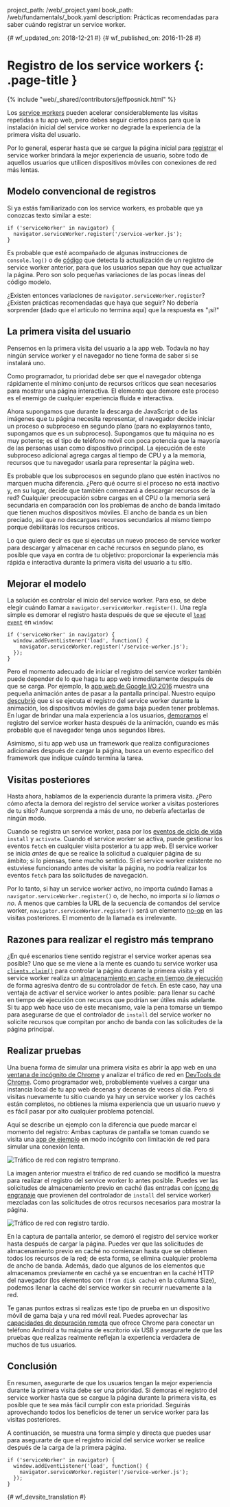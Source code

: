 project_path: /web/_project.yaml
book_path: /web/fundamentals/_book.yaml
description: Prácticas recomendadas para saber cuándo registrar un service worker.

{# wf_updated_on: 2018-12-21 #}
{# wf_published_on: 2016-11-28 #}

# Registro de los service workers {: .page-title }

{% include "web/_shared/contributors/jeffposnick.html" %}

Los [service
workers](/web/fundamentals/getting-started/primers/service-workers)
pueden acelerar considerablemente las visitas repetidas a tu app web, pero debes seguir ciertos
pasos para que la instalación inicial del service worker no degrade la experiencia de la primera
visita del usuario.

Por lo general, esperar hasta que se cargue la página inicial para
[registrar](https://developer.mozilla.org/en-US/docs/Web/API/ServiceWorkerContainer/register)
el service worker brindará la mejor experiencia de usuario, sobre todo de
aquellos usuarios que utilicen dispositivos móviles con conexiones de red más lentas.

## Modelo convencional de registros

Si ya estás familiarizado con los service workers, es probable que ya conozcas
texto similar a este:

    if ('serviceWorker' in navigator) {
      navigator.serviceWorker.register('/service-worker.js');
    }

Es probable que esté acompañado de algunas instrucciones de `console.log()` o de
[código](https://github.com/GoogleChrome/sw-precache/blob/master/demo/app/js/service-worker-registration.js#L20)
que detecta la actualización de un registro de service worker anterior, para que los
usuarios sepan que hay que actualizar la página. Pero son solo pequeñas variaciones de las pocas líneas del
código modelo.

¿Existen entonces variaciones de `navigator.serviceWorker.register`? ¿Existen prácticas
recomendadas que haya que seguir? No debería sorprender (dado que el artículo no termina
aquí) que la respuesta es "¡sí!"

## La primera visita del usuario

Pensemos en la primera visita del usuario a la app web. Todavía no hay ningún service worker
y el navegador no tiene forma de saber si se instalará
uno.

Como programador, tu prioridad debe ser que el navegador obtenga
rápidamente el mínimo conjunto de recursos críticos que sean necesarios para mostrar una página
interactiva. El elemento que demore este proceso es el enemigo de cualquier
experiencia fluida e interactiva.

Ahora supongamos que durante la descarga de JavaScript o de las imágenes que
tu página necesita representar, el navegador decide iniciar un proceso o subproceso en
segundo plano (para no explayarnos tanto, supongamos que es un subproceso). Supongamos que
tu máquina no es muy potente; es el tipo de teléfono móvil
con poca potencia que la mayoría de las personas usan como dispositivo principal. La ejecución
de este subproceso adicional agrega cargas al tiempo de CPU y a la memoria, recursos que tu
navegador usaría para representar la página web.

Es probable que los subprocesos en segundo plano que estén inactivos no marquen mucha diferencia. ¿Pero qué
ocurre si el proceso no está inactivo y, en su lugar, decide que también comenzará
a descargar recursos de la red? Cualquier preocupación sobre cargas en el CPU o la
memoria será secundaria en comparación con los problemas de ancho de banda limitado
que tienen muchos dispositivos móviles. El ancho de banda es un bien preciado, así que no descargues recursos secundarios al mismo tiempo porque debilitarás
los recursos críticos.

Lo que quiero decir es que si ejecutas un nuevo proceso de service worker para descargar
y almacenar en caché recursos en segundo plano, es posible que vaya en contra de tu objetivo: proporcionar
la experiencia más rápida e interactiva durante la primera visita del usuario
a tu sitio.

## Mejorar el modelo

La solución es controlar el inicio del service worker. Para eso, se debe elegir cuándo llamar a
`navigator.serviceWorker.register()`. Una regla simple es demorar
el registro hasta después de que se ejecute el <code>[load
event](https://developer.mozilla.org/en-US/docs/Web/API/GlobalEventHandlers/onload)</code>
en <code>window</code>:

    if ('serviceWorker' in navigator) {
      window.addEventListener('load', function() {
        navigator.serviceWorker.register('/service-worker.js');
      });
    }

Pero el momento adecuado de iniciar el registro del service worker también puede depender
de lo que haga tu app web inmediatamente después de que se carga. Por ejemplo, la [app web de Google
I/O 2016](https://events.google.com/io2016/) muestra una pequeña animación
antes de pasar a la pantalla principal. Nuestro equipo
[descubrió](/web/showcase/2016/iowa2016) que si se ejecuta
el registro del service worker durante la animación, los dispositivos móviles de gama baja pueden
tener problemas. En lugar de brindar una mala experiencia a los usuarios,
[demoramos](https://github.com/GoogleChrome/ioweb2016/blob/8cfa27261f9d07fe8a5bb7d228bd3f35dfc9a91e/app/scripts/helper/elements.js#L42)
el registro del service worker hasta después de la animación, cuando
es más probable que el navegador tenga unos segundos libres.

Asimismo, si tu app web usa un framework que realiza configuraciones adicionales
después de cargar la página, busca un evento específico del framework que indique cuándo termina
la tarea.

## Visitas posteriores

Hasta ahora, hablamos de la experiencia durante la primera visita. ¿Pero cómo afecta
la demora del registro del service worker a visitas posteriores de tu sitio?
Aunque sorprenda a más de uno, no debería afectarlas de ningún modo.

Cuando se registra un service worker, pasa por los [eventos
de ciclo de vida](/web/fundamentals/instant-and-offline/service-worker/lifecycle) `install` y
`activate`.
Cuando el service worker se activa, puede gestionar los eventos `fetch` en cualquier
visita posterior a tu app web. El service worker se inicia *antes* de que se realice
la solicitud a cualquier página de su ámbito; si lo piensas, tiene
mucho sentido. Si el service worker existente no estuviese funcionando antes de
visitar la página, no podría realizar los eventos `fetch` para las solicitudes de
navegación.

Por lo tanto, si hay un service worker activo, no importa cuándo llamas a
`navigator.serviceWorker.register()` o, de hecho, no importa *si lo llamas o no*.
A menos que cambies la URL de la secuencia de comandos del service worker,
`navigator.serviceWorker.register()` será un elemento
[no-op](https://en.wikipedia.org/wiki/NOP) en las visitas posteriores. El momento de
la llamada es irrelevante.

## Razones para realizar el registro más temprano

¿En qué escenarios tiene sentido
registrar el service worker apenas sea posible? Uno que se me viene a la mente es cuando tu service worker usa
<code>[clients.claim()](https://developer.mozilla.org/en-US/docs/Web/API/Clients/claim)</code>
para controlar la página durante la primera visita y el service worker
realiza un [almacenamiento en cache
en tiempo de ejecución](/web/fundamentals/instant-and-offline/offline-cookbook/#on-network-response)
de forma agresiva dentro de su controlador de  <code>fetch</code>. En este caso, hay
una ventaja de activar el service worker lo antes posible: para
llenar su caché en tiempo de ejecución con recursos que podrían ser útiles más adelante. Si
tu app web hace uso de este mecanismo, vale la pena tomarse un tiempo para
asegurarse de que el controlador de <code>install</code> del service worker no solicite
recursos que compitan por ancho de banda con las solicitudes de la página principal.

## Realizar pruebas

Una buena forma de simular una primera visita es abrir la app web en una [ventana de
incógnito de
Chrome](https://support.google.com/chromebook/answer/95464?co=GENIE.Platform%3DDesktop)
y analizar el tráfico de red en [DevTools de
Chrome](/web/tools/chrome-devtools/). Como programador
web, probablemente vuelves a cargar una instancia local de tu app web decenas y decenas de veces
al día. Pero si visitas nuevamente tu sitio cuando ya hay un
service worker y los cachés están completos, no obtienes la misma experiencia
que un usuario nuevo y es fácil pasar por alto cualquier problema potencial.

Aquí se describe un ejemplo con la diferencia que puede
marcar el momento del registro: Ambas capturas de pantalla se toman cuando se visita una [app de
ejemplo](https://github.com/GoogleChrome/sw-precache/tree/master/app-shell-demo)
en modo incógnito con limitación de red para simular una conexión lenta.

![Tráfico de red con registro temprano.](images/early-registration.png
"Tráfico de red con registro temprano.")

La imagen anterior muestra el tráfico de red cuando se modificó la muestra
para realizar el registro del service worker lo antes posible. Puedes ver
las solicitudes de almacenamiento previo en caché (las entradas con [ícono
de engranaje](http://stackoverflow.com/questions/33590378/status-code200-ok-from-serviceworker-in-chrome-network-devtools/33655173#33655173)
que provienen del controlador de `install` del service worker)
mezcladas con las solicitudes de otros recursos necesarios para mostrar la página.

![Tráfico de red con registro tardío.](images/late-registration.png
"Tráfico de red con registro tardío.")


En la captura de pantalla anterior, se demoró el registro del service worker hasta después de cargar
la página. Puedes ver que las solicitudes de almacenamiento previo en caché no comienzan hasta
que se obtienen todos los recursos de la red; de esta forma, se elimina cualquier problema de
ancho de banda. Además, dado que algunos de los elementos que almacenamos previamente en caché ya se encuentran
en la caché HTTP del navegador (los elementos con `(from disk cache)` en la columna
Size), podemos llenar la caché del service worker sin recurrir nuevamente a la
red.

Te ganas puntos extras si realizas este tipo de prueba en un dispositivo móvil de gama baja y una
red móvil real. Puedes aprovechar las [capacidades de
depuración remota](/web/tools/chrome-devtools/remote-debugging/)
que ofrece Chrome para conectar un teléfono Android a tu máquina de escritorio vía USB y asegurarte de que las
pruebas que realizas realmente reflejan la experiencia verdadera de muchos de tus
usuarios.

## Conclusión

En resumen, asegurarte de que los usuarios tengan la mejor experiencia durante la primera visita
debe ser una prioridad. Si demoras el registro del service worker hasta que
se cargue la página durante la primera visita, es posible que te sea más fácil cumplir con esta prioridad. Seguirás
aprovechando todos los beneficios de tener un service worker para las visitas posteriores.

A continuación, se muestra una forma simple y directa que puedes usar para asegurarte de que el registro inicial del service worker
se realice después de la carga de la primera página.

    if ('serviceWorker' in navigator) {
      window.addEventListener('load', function() {
        navigator.serviceWorker.register('/service-worker.js');
      });
    }


{# wf_devsite_translation #}
